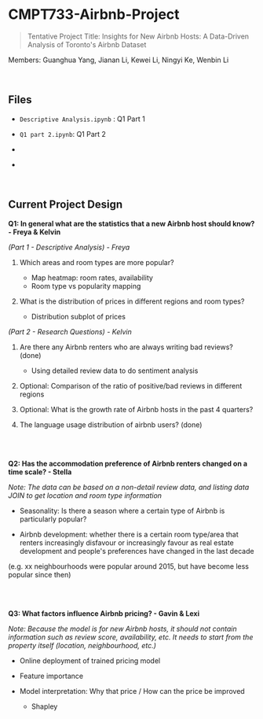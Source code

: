 # CMPT733-Airbnb-Project

> Tentative Project Title: 
> Insights for New Airbnb Hosts: A Data-Driven Analysis of Toronto's Airbnb Dataset

Members: Guanghua Yang, Jianan Li, Kewei Li, Ningyi Ke, Wenbin Li

<br>

## Files

 - `Descriptive Analysis.ipynb` : Q1 Part 1

 - `Q1 part 2.ipynb`: Q1 Part 2

 - ` `

 - ` `


<br>

## Current Project Design

**Q1: In general what are the statistics that a new Airbnb host should know? - Freya & Kelvin**

*(Part 1 - Descriptive Analysis) - Freya*
 
1. Which areas and room types are more popular?
    - Map heatmap: room rates, availability
    - Room type vs popularity mapping

2. What is the distribution of prices in different regions and room types?

     - Distribution subplot of prices


*(Part 2 - Research Questions) - Kelvin*

1. Are there any Airbnb renters who are always writing bad reviews? (done)

    - Using detailed review data to do sentiment analysis

2. Optional: Comparison of the ratio of positive/bad reviews in different regions

3. Optional: What is the growth rate of Airbnb hosts in the past 4 quarters?

4. The language usage distribution of airbnb users? (done)

<br><br>

**Q2: Has the accommodation preference of Airbnb renters changed on a time scale? - Stella**

*Note: The data can be based on a non-detail review data, and listing data JOIN to get location and room type information*

 - Seasonality: Is there a season where a certain type of Airbnb is particularly popular?

 - Airbnb development: whether there is a certain room type/area that renters increasingly disfavour or increasingly favour as real estate development and people's preferences have changed in the last decade 

(e.g. xx neighbourhoods were popular around 2015, but have become less popular since then)

<br><br>

**Q3: What factors influence Airbnb pricing? - Gavin & Lexi**

*Note: Because the model is for new Airbnb hosts, it should not contain information such as review score, availability, etc. It needs to start from the property itself (location, neighbourhood, etc.)*

 - Online deployment of trained pricing model

 - Feature importance

 - Model interpretation: Why that price / How can the price be improved 
 
    - Shapley

